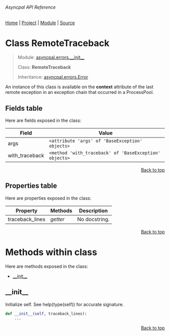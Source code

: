 ###### Asyncpal API Reference
[Home](/docs/api/README.md) | [Project](/README.md) | [Module](/docs/api/modules/asyncpal/errors/__init__/README.md) | [Source](/asyncpal/errors/__init__.py)

# Class RemoteTraceback
> Module: [asyncpal.errors.\_\_init\_\_](/docs/api/modules/asyncpal/errors/__init__/README.md)
>
> Class: **RemoteTraceback**
>
> Inheritance: [asyncpal.errors.Error](/docs/api/modules/asyncpal/errors/__init__/class-Error.md)

An instance of this class is available on the
__context__ attribute of the last remote exception in an
exception chain that occurred in a ProcessPool.

## Fields table
Here are fields exposed in the class:

| Field | Value |
| --- | --- |
| args | `<attribute 'args' of 'BaseException' objects>` |
| with\_traceback | `<method 'with_traceback' of 'BaseException' objects>` |

<p align="right"><a href="#asyncpal-api-reference">Back to top</a></p>

## Properties table
Here are properties exposed in the class:

| Property | Methods | Description |
| --- | --- | --- |
| traceback\_lines | _getter_ | No docstring. |

<p align="right"><a href="#asyncpal-api-reference">Back to top</a></p>

# Methods within class
Here are methods exposed in the class:
- [\_\_init\_\_](#__init__)

## \_\_init\_\_
Initialize self.  See help(type(self)) for accurate signature.

```python
def __init__(self, traceback_lines):
    ...
```

<p align="right"><a href="#asyncpal-api-reference">Back to top</a></p>
